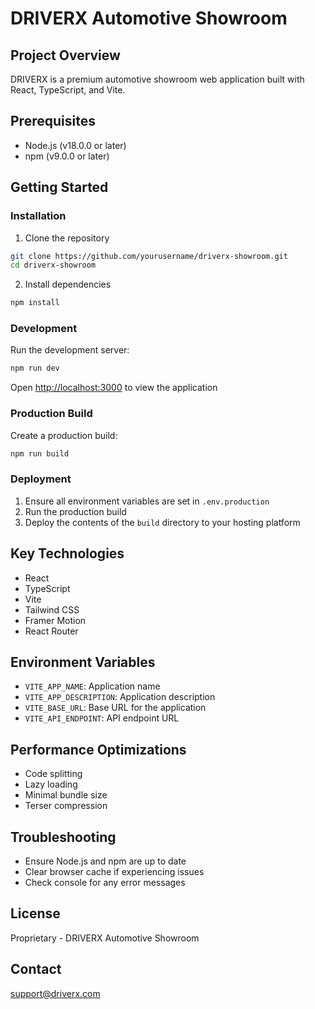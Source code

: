 # DRIVERX Automotive Showroom

## Project Overview
DRIVERX is a premium automotive showroom web application built with React, TypeScript, and Vite.

## Prerequisites
- Node.js (v18.0.0 or later)
- npm (v9.0.0 or later)

## Getting Started

### Installation
1. Clone the repository
```bash
git clone https://github.com/yourusername/driverx-showroom.git
cd driverx-showroom
```

2. Install dependencies
```bash
npm install
```

### Development
Run the development server:
```bash
npm run dev
```
Open [http://localhost:3000](http://localhost:3000) to view the application

### Production Build
Create a production build:
```bash
npm run build
```

### Deployment
1. Ensure all environment variables are set in `.env.production`
2. Run the production build
3. Deploy the contents of the `build` directory to your hosting platform

## Key Technologies
- React
- TypeScript
- Vite
- Tailwind CSS
- Framer Motion
- React Router

## Environment Variables
- `VITE_APP_NAME`: Application name
- `VITE_APP_DESCRIPTION`: Application description
- `VITE_BASE_URL`: Base URL for the application
- `VITE_API_ENDPOINT`: API endpoint URL

## Performance Optimizations
- Code splitting
- Lazy loading
- Minimal bundle size
- Terser compression

## Troubleshooting
- Ensure Node.js and npm are up to date
- Clear browser cache if experiencing issues
- Check console for any error messages

## License
Proprietary - DRIVERX Automotive Showroom

## Contact
support@driverx.com
